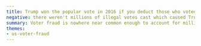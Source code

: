 ```yaml
---
title: Trump won the popular vote in 2016 if you deduct those who voted illegally
negative: there weren't millions of illegal votes cast which caused Trump to lose the popular vote
summary: Voter fraud is nowhere near common enough to account for millions of votes.
themes:
- us-voter-fraud
---
```

